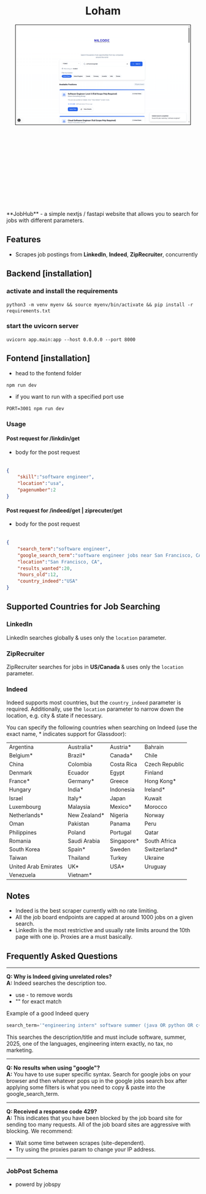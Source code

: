 <div style="display: flex; flex-direction: column; align-items: center; justify-content: center; min-height: 20vh;">

 <div>
    <h1 align="center"> Loham</h1>
</div>

  <div style="text-align: center; border: 1px solid black; padding: 1px; width: 90%; max-width: 800px;">
    <img src="demo/demo.png" alt="Jobhub Demo" style="max-width: 100%; height: auto;">
  </div>

</div>
**JobHub** - a simple nextjs / fastapi website that allows you to search for jobs with different parameters.

## Features

- Scrapes job postings from **LinkedIn**, **Indeed**, **ZipRecruiter**, concurrently



## Backend [installation]

### activate and install the requirements
```
python3 -m venv myenv && source myenv/bin/activate && pip install -r requirements.txt
```

### start the uvicorn server 
```
uvicorn app.main:app --host 0.0.0.0 --port 8000
```


## Fontend [installation]

- head to the fontend folder 

```
npm run dev 
```

- if you want to run with a specified port use 

```
PORT=3001 npm run dev 
```



### Usage
#### Post request for /linkdin/get

- body for the post request 
```json

{
    "skill":"software engineer",
    "location":"usa",
    "pagenumber":2
}
```


#### Post request for /indeed/get | ziprecuter/get

- body for the post request 
```json

{
    "search_term":"software engineer",
    "google_search_term":"software engineer jobs near San Francisco, CA since yesterday",
    "location":"San Francisco, CA",
    "results_wanted":20,
    "hours_old":12,
    "country_indeed":"USA"
}

```

## Supported Countries for Job Searching 

### **LinkedIn**

LinkedIn searches globally & uses only the `location` parameter. 

### **ZipRecruiter**

ZipRecruiter searches for jobs in **US/Canada** & uses only the `location` parameter.

### **Indeed**

Indeed supports most countries, but the `country_indeed` parameter is required. Additionally, use the `location`
parameter to narrow down the location, e.g. city & state if necessary. 

You can specify the following countries when searching on Indeed (use the exact name, * indicates support for Glassdoor):

|                      |              |            |                |
|----------------------|--------------|------------|----------------|
| Argentina            | Australia*   | Austria*   | Bahrain        |
| Belgium*             | Brazil*      | Canada*    | Chile          |
| China                | Colombia     | Costa Rica | Czech Republic |
| Denmark              | Ecuador      | Egypt      | Finland        |
| France*              | Germany*     | Greece     | Hong Kong*     |
| Hungary              | India*       | Indonesia  | Ireland*       |
| Israel               | Italy*       | Japan      | Kuwait         |
| Luxembourg           | Malaysia     | Mexico*    | Morocco        |
| Netherlands*         | New Zealand* | Nigeria    | Norway         |
| Oman                 | Pakistan     | Panama     | Peru           |
| Philippines          | Poland       | Portugal   | Qatar          |
| Romania              | Saudi Arabia | Singapore* | South Africa   |
| South Korea          | Spain*       | Sweden     | Switzerland*   |
| Taiwan               | Thailand     | Turkey     | Ukraine        |
| United Arab Emirates | UK*          | USA*       | Uruguay        |
| Venezuela            | Vietnam*     |            |                |




## Notes
* Indeed is the best scraper currently with no rate limiting.  
* All the job board endpoints are capped at around 1000 jobs on a given search.  
* LinkedIn is the most restrictive and usually rate limits around the 10th page with one ip. Proxies are a must basically.

## Frequently Asked Questions

---
**Q: Why is Indeed giving unrelated roles?**  
**A:** Indeed searches the description too.

- use - to remove words
- "" for exact match

Example of a good Indeed query

```py
search_term='"engineering intern" software summer (java OR python OR c++) 2025 -tax -marketing'
```

This searches the description/title and must include software, summer, 2025, one of the languages, engineering intern exactly, no tax, no marketing.

---

**Q: No results when using "google"?**  
**A:** You have to use super specific syntax. Search for google jobs on your browser and then whatever pops up in the google jobs search box after applying some filters is what you need to copy & paste into the google_search_term. 

---

**Q: Received a response code 429?**  
**A:** This indicates that you have been blocked by the job board site for sending too many requests. All of the job board sites are aggressive with blocking. We recommend:

- Wait some time between scrapes (site-dependent).
- Try using the proxies param to change your IP address.

---

### JobPost Schema

- powerd by jobspy